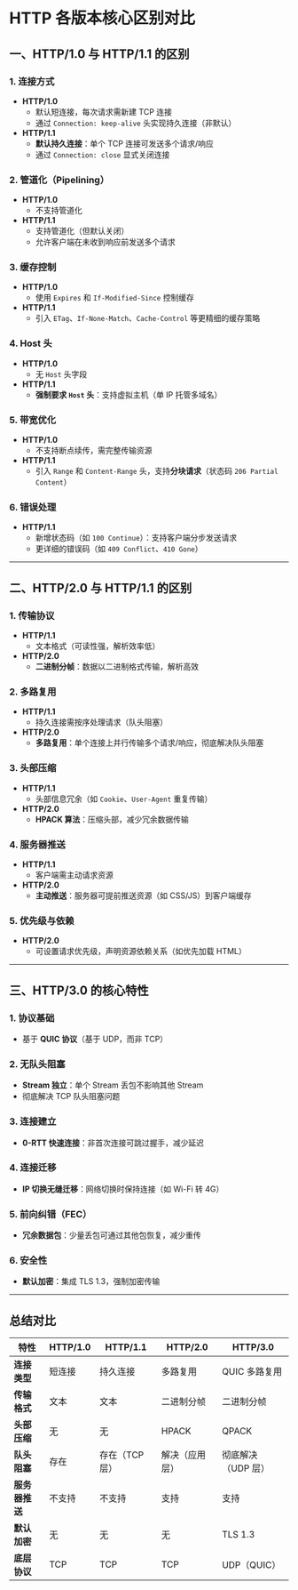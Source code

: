 # HTTP 各版本核心区别对比

## 一、HTTP/1.0 与 HTTP/1.1 的区别

### 1. **连接方式**
- **HTTP/1.0**  
  - 默认短连接，每次请求需新建 TCP 连接  
  - 通过 `Connection: keep-alive` 头实现持久连接（非默认）  
- **HTTP/1.1**  
  - **默认持久连接**：单个 TCP 连接可发送多个请求/响应  
  - 通过 `Connection: close` 显式关闭连接  

### 2. **管道化（Pipelining）**
- **HTTP/1.0**  
  - 不支持管道化  
- **HTTP/1.1**  
  - 支持管道化（但默认关闭）  
  - 允许客户端在未收到响应前发送多个请求  

### 3. **缓存控制**
- **HTTP/1.0**  
  - 使用 `Expires` 和 `If-Modified-Since` 控制缓存  
- **HTTP/1.1**  
  - 引入 `ETag`、`If-None-Match`、`Cache-Control` 等更精细的缓存策略  

### 4. **Host 头**
- **HTTP/1.0**  
  - 无 `Host` 头字段  
- **HTTP/1.1**  
  - **强制要求 `Host` 头**：支持虚拟主机（单 IP 托管多域名）  

### 5. **带宽优化**
- **HTTP/1.0**  
  - 不支持断点续传，需完整传输资源  
- **HTTP/1.1**  
  - 引入 `Range` 和 `Content-Range` 头，支持**分块请求**（状态码 `206 Partial Content`）  

### 6. **错误处理**
- **HTTP/1.1**  
  - 新增状态码（如 `100 Continue`）：支持客户端分步发送请求  
  - 更详细的错误码（如 `409 Conflict`、`410 Gone`）  

---

## 二、HTTP/2.0 与 HTTP/1.1 的区别

### 1. **传输协议**
- **HTTP/1.1**  
  - 文本格式（可读性强，解析效率低）  
- **HTTP/2.0**  
  - **二进制分帧**：数据以二进制格式传输，解析高效  

### 2. **多路复用**
- **HTTP/1.1**  
  - 持久连接需按序处理请求（队头阻塞）  
- **HTTP/2.0**  
  - **多路复用**：单个连接上并行传输多个请求/响应，彻底解决队头阻塞  

### 3. **头部压缩**
- **HTTP/1.1**  
  - 头部信息冗余（如 `Cookie`、`User-Agent` 重复传输）  
- **HTTP/2.0**  
  - **HPACK 算法**：压缩头部，减少冗余数据传输  

### 4. **服务器推送**
- **HTTP/1.1**  
  - 客户端需主动请求资源  
- **HTTP/2.0**  
  - **主动推送**：服务器可提前推送资源（如 CSS/JS）到客户端缓存  

### 5. **优先级与依赖**
- **HTTP/2.0**  
  - 可设置请求优先级，声明资源依赖关系（如优先加载 HTML）  

---

## 三、HTTP/3.0 的核心特性

### 1. **协议基础**
- 基于 **QUIC 协议**（基于 UDP，而非 TCP）  

### 2. **无队头阻塞**
- **Stream 独立**：单个 Stream 丢包不影响其他 Stream  
- 彻底解决 TCP 队头阻塞问题  

### 3. **连接建立**
- **0-RTT 快速连接**：非首次连接可跳过握手，减少延迟  

### 4. **连接迁移**
- **IP 切换无缝迁移**：网络切换时保持连接（如 Wi-Fi 转 4G）  

### 5. **前向纠错（FEC）**
- **冗余数据包**：少量丢包可通过其他包恢复，减少重传  

### 6. **安全性**
- **默认加密**：集成 TLS 1.3，强制加密传输  

---

## 总结对比

| 特性               | HTTP/1.0       | HTTP/1.1            | HTTP/2.0            | HTTP/3.0            |
|--------------------|----------------|---------------------|---------------------|---------------------|
| **连接类型**       | 短连接         | 持久连接            | 多路复用            | QUIC 多路复用       |
| **传输格式**       | 文本           | 文本                | 二进制分帧          | 二进制分帧          |
| **头部压缩**       | 无             | 无                  | HPACK              | QPACK              |
| **队头阻塞**       | 存在           | 存在（TCP 层）      | 解决（应用层）      | 彻底解决（UDP 层）  |
| **服务器推送**     | 不支持         | 不支持              | 支持                | 支持                |
| **默认加密**       | 无             | 无                  | 无                  | TLS 1.3            |
| **底层协议**       | TCP            | TCP                 | TCP                 | UDP（QUIC）         |
